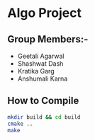 # Algo Project 

## Group Members:-
- Geetali Agarwal 
- Shashwat Dash
- Kratika Garg 
- Anshumali Karna

## How to Compile
```zsh
mkdir build && cd build
cmake ..
make
```
